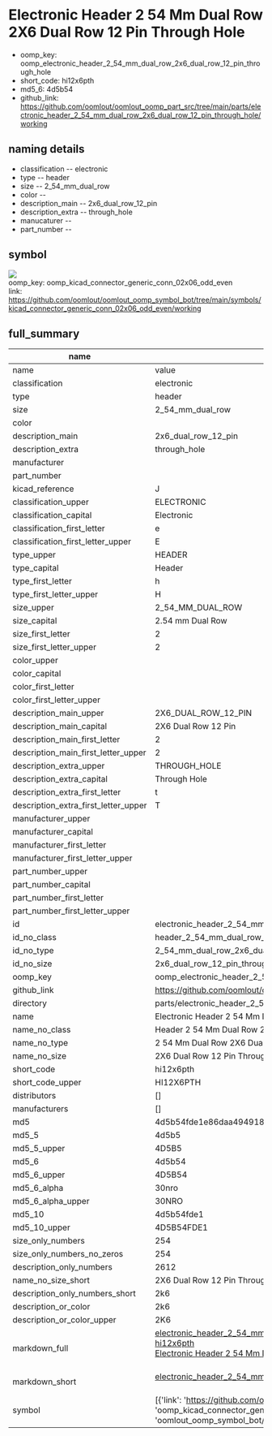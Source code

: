 # Electronic Header 2 54 Mm Dual Row 2X6 Dual Row 12 Pin Through Hole

  
* oomp_key: oomp_electronic_header_2_54_mm_dual_row_2x6_dual_row_12_pin_through_hole 
* short_code: hi12x6pth
* md5_6: 4d5b54  
* github_link: https://github.com/oomlout/oomlout_oomp_part_src/tree/main/parts/electronic_header_2_54_mm_dual_row_2x6_dual_row_12_pin_through_hole/working  
## naming details
* classification -- electronic
* type -- header
* size -- 2_54_mm_dual_row
* color -- 
* description_main -- 2x6_dual_row_12_pin
* description_extra -- through_hole
* manucaturer -- 
* part_number -- 



## symbol

![](symbol/{index}}/working/working_600.png)  
oomp_key: oomp_kicad_connector_generic_conn_02x06_odd_even  
link: https://github.com/oomlout/oomlout_oomp_symbol_bot/tree/main/symbols/kicad_connector_generic_conn_02x06_odd_even/working  


## full_summary
| name | value | 
| --- | --- | 
| name | value | 
| classification | electronic | 
| type | header | 
| size | 2_54_mm_dual_row | 
| color |  | 
| description_main | 2x6_dual_row_12_pin | 
| description_extra | through_hole | 
| manufacturer |  | 
| part_number |  | 
| kicad_reference | J | 
| classification_upper | ELECTRONIC | 
| classification_capital | Electronic | 
| classification_first_letter | e | 
| classification_first_letter_upper | E | 
| type_upper | HEADER | 
| type_capital | Header | 
| type_first_letter | h | 
| type_first_letter_upper | H | 
| size_upper | 2_54_MM_DUAL_ROW | 
| size_capital | 2.54 mm Dual Row | 
| size_first_letter | 2 | 
| size_first_letter_upper | 2 | 
| color_upper |  | 
| color_capital |  | 
| color_first_letter |  | 
| color_first_letter_upper |  | 
| description_main_upper | 2X6_DUAL_ROW_12_PIN | 
| description_main_capital | 2X6 Dual Row 12 Pin | 
| description_main_first_letter | 2 | 
| description_main_first_letter_upper | 2 | 
| description_extra_upper | THROUGH_HOLE | 
| description_extra_capital | Through Hole | 
| description_extra_first_letter | t | 
| description_extra_first_letter_upper | T | 
| manufacturer_upper |  | 
| manufacturer_capital |  | 
| manufacturer_first_letter |  | 
| manufacturer_first_letter_upper |  | 
| part_number_upper |  | 
| part_number_capital |  | 
| part_number_first_letter |  | 
| part_number_first_letter_upper |  | 
| id | electronic_header_2_54_mm_dual_row_2x6_dual_row_12_pin_through_hole | 
| id_no_class | header_2_54_mm_dual_row_2x6_dual_row_12_pin_through_hole | 
| id_no_type | 2_54_mm_dual_row_2x6_dual_row_12_pin_through_hole | 
| id_no_size | 2x6_dual_row_12_pin_through_hole | 
| oomp_key | oomp_electronic_header_2_54_mm_dual_row_2x6_dual_row_12_pin_through_hole | 
| github_link | https://github.com/oomlout/oomlout_oomp_part_src/tree/main/parts/electronic_header_2_54_mm_dual_row_2x6_dual_row_12_pin_through_hole/working | 
| directory | parts/electronic_header_2_54_mm_dual_row_2x6_dual_row_12_pin_through_hole | 
| name | Electronic Header 2 54 Mm Dual Row 2X6 Dual Row 12 Pin Through Hole | 
| name_no_class | Header 2 54 Mm Dual Row 2X6 Dual Row 12 Pin Through Hole | 
| name_no_type | 2 54 Mm Dual Row 2X6 Dual Row 12 Pin Through Hole | 
| name_no_size | 2X6 Dual Row 12 Pin Through Hole | 
| short_code | hi12x6pth | 
| short_code_upper | HI12X6PTH | 
| distributors | [] | 
| manufacturers | [] | 
| md5 | 4d5b54fde1e86daa49491827216455e9 | 
| md5_5 | 4d5b5 | 
| md5_5_upper | 4D5B5 | 
| md5_6 | 4d5b54 | 
| md5_6_upper | 4D5B54 | 
| md5_6_alpha | 30nro | 
| md5_6_alpha_upper | 30NRO | 
| md5_10 | 4d5b54fde1 | 
| md5_10_upper | 4D5B54FDE1 | 
| size_only_numbers | 254 | 
| size_only_numbers_no_zeros | 254 | 
| description_only_numbers | 2612 | 
| name_no_size_short | 2X6 Dual Row 12 Pin Through Hole | 
| description_only_numbers_short | 2k6 | 
| description_or_color | 2k6 | 
| description_or_color_upper | 2K6 | 
| markdown_full | [electronic_header_2_54_mm_dual_row_2x6_dual_row_12_pin_through_hole](https://github.com/oomlout/oomlout_oomp_part_src/tree/main/parts/electronic_header_2_54_mm_dual_row_2x6_dual_row_12_pin_through_hole/working)<br>[hi12x6pth](https://github.com/oomlout/oomlout_oomp_part_src/tree/main/parts/electronic_header_2_54_mm_dual_row_2x6_dual_row_12_pin_through_hole/working)<br>[Electronic Header 2 54 Mm Dual Row 2X6 Dual Row 12 Pin Through Hole](https://github.com/oomlout/oomlout_oomp_part_src/tree/main/parts/electronic_header_2_54_mm_dual_row_2x6_dual_row_12_pin_through_hole/working)<br><br> | 
| markdown_short | [electronic_header_2_54_mm_dual_row_2x6_dual_row_12_pin_through_hole](https://github.com/oomlout/oomlout_oomp_part_src/tree/main/parts/electronic_header_2_54_mm_dual_row_2x6_dual_row_12_pin_through_hole/working)<br><br> | 
| symbol | [{'link': 'https://github.com/oomlout/oomlout_oomp_symbol_bot/tree/main/symbols/kicad_connector_generic_conn_02x06_odd_even', 'oomp_key': 'oomp_kicad_connector_generic_conn_02x06_odd_even', 'directory': 'oomlout_oomp_symbol_bot/symbols/kicad_connector_generic_conn_02x06_odd_even//working/working.kicad_sym', 'index': 0}] | 
